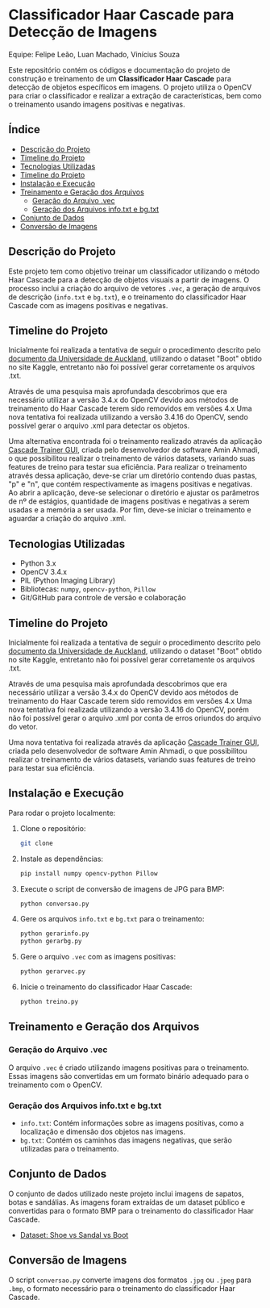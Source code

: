 # Classificador Haar Cascade para Detecção de Imagens

Equipe: Felipe Leão, Luan Machado, Vinícius Souza

Este repositório contém os códigos e documentação do projeto de construção e treinamento de um **Classificador Haar Cascade** para detecção de objetos específicos em imagens. O projeto utiliza o OpenCV para criar o classificador e realizar a extração de características, bem como o treinamento usando imagens positivas e negativas.

## Índice
- [Descrição do Projeto](#descrição-do-projeto)
- [Timeline do Projeto](#timeline-do-projeto)
- [Tecnologias Utilizadas](#tecnologias-utilizadas)
- [Timeline do Projeto](#timeline-do-projeto)
- [Instalação e Execução](#instalação-e-execução)
- [Treinamento e Geração dos Arquivos](#treinamento-e-geração-dos-arquivos)
    - [Geração do Arquivo .vec](#geração-do-arquivo-vec)
    - [Geração dos Arquivos info.txt e bg.txt](#geração-dos-arquivos-infotxt-e-bgtxt)
- [Conjunto de Dados](#conjunto-de-dados)
- [Conversão de Imagens](#conversão-de-imagens)

## Descrição do Projeto

Este projeto tem como objetivo treinar um classificador utilizando o método Haar Cascade para a detecção de objetos visuais a partir de imagens. O processo inclui a criação do arquivo de vetores `.vec`, a geração de arquivos de descrição (`info.txt` e `bg.txt`), e o treinamento do classificador Haar Cascade com as imagens positivas e negativas.

## Timeline do Projeto

Inicialmente foi realizada a tentativa de seguir o procedimento descrito pelo [documento da Universidade de Auckland](https://github.com/felipecbarelli/livro-visao-computacional/blob/master/tutoriais/creating-a-cascade-of-haar-like-classifiers.pdf), utilizando o dataset "Boot" obtido no site Kaggle, entretanto não foi possível gerar corretamente os arquivos .txt.

Através de uma pesquisa mais aprofundada descobrimos que era necessário utilizar a versão 3.4.x do OpenCV devido aos métodos de treinamento do Haar Cascade terem sido removidos em versões 4.x Uma nova tentativa foi realizada utilizando a versão 3.4.16 do OpenCV, sendo possível gerar o arquivo .xml para detectar os objetos.

Uma alternativa encontrada foi o treinamento realizado através da aplicação [Cascade Trainer GUI](https://amin-ahmadi.com/cascade-trainer-gui/), criada pelo desenvolvedor de software Amin Ahmadi, o que possibilitou realizar o treinamento de vários datasets, variando suas features de treino para testar sua eficiência. Para realizar o treinamento através dessa aplicação, deve-se criar um diretório contendo duas pastas, "p" e "n", que contém respectivamente as imagens positivas e negativas. Ao abrir a aplicação, deve-se selecionar o diretório e ajustar os parâmetros de nº de estágios, quantidade de imagens positivas e negativas a serem usadas e a memória a ser usada. Por fim, deve-se iniciar o treinamento e aguardar a criação do arquivo .xml.

## Tecnologias Utilizadas
- Python 3.x
- OpenCV 3.4.x
- PIL (Python Imaging Library)
- Bibliotecas: `numpy`, `opencv-python`, `Pillow`
- Git/GitHub para controle de versão e colaboração

## Timeline do Projeto

Inicialmente foi realizada a tentativa de seguir o procedimento descrito pelo [documento da Universidade de Auckland](https://github.com/felipecbarelli/livro-visao-computacional/blob/master/tutoriais/creating-a-cascade-of-haar-like-classifiers.pdf), utilizando o dataset "Boot" obtido no site Kaggle, entretanto não foi possível gerar corretamente os arquivos .txt.

Através de uma pesquisa mais aprofundada descobrimos que era necessário utilizar a versão 3.4.x do OpenCV devido aos métodos de treinamento do Haar Cascade terem sido removidos em versões 4.x Uma nova tentativa foi realizada utilizando a versão 3.4.16 do OpenCV, porém não foi possível gerar o arquivo .xml por conta de erros oriundos do arquivo do vetor.

Uma nova tentativa foi realizada através da aplicação [Cascade Trainer GUI](https://amin-ahmadi.com/cascade-trainer-gui/), criada pelo desenvolvedor de software Amin Ahmadi, o que possibilitou realizar o treinamento de vários datasets, variando suas features de treino para testar sua eficiência.

## Instalação e Execução

Para rodar o projeto localmente:

1. Clone o repositório:
    ```bash
    git clone 
    ```

2. Instale as dependências:
    ```bash
    pip install numpy opencv-python Pillow
    ```

3. Execute o script de conversão de imagens de JPG para BMP:
    ```bash
    python conversao.py
    ```

4. Gere os arquivos `info.txt` e `bg.txt` para o treinamento:
    ```bash
    python gerarinfo.py
    python gerarbg.py
    ```

5. Gere o arquivo `.vec` com as imagens positivas:
    ```bash
    python gerarvec.py
    ```

6. Inicie o treinamento do classificador Haar Cascade:
    ```bash
    python treino.py
    ```

## Treinamento e Geração dos Arquivos

### Geração do Arquivo .vec

O arquivo `.vec` é criado utilizando imagens positivas para o treinamento. Essas imagens são convertidas em um formato binário adequado para o treinamento com o OpenCV.

### Geração dos Arquivos info.txt e bg.txt

- `info.txt`: Contém informações sobre as imagens positivas, como a localização e dimensão dos objetos nas imagens.
- `bg.txt`: Contém os caminhos das imagens negativas, que serão utilizadas para o treinamento.

## Conjunto de Dados

O conjunto de dados utilizado neste projeto inclui imagens de sapatos, botas e sandálias. As imagens foram extraídas de um dataset público e convertidas para o formato BMP para o treinamento do classificador Haar Cascade.

- [Dataset: Shoe vs Sandal vs Boot](https://www.kaggle.com/datasets/hasibalmuzdadid/shoe-vs-sandal-vs-boot-dataset-15k-images)

## Conversão de Imagens

O script `conversao.py` converte imagens dos formatos `.jpg` ou `.jpeg` para `.bmp`, o formato necessário para o treinamento do classificador Haar Cascade.
